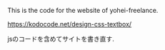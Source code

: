This is the code for the website of yohei-freelance.

https://kodocode.net/design-css-textbox/

jsのコードを含めてサイトを書き直す.
